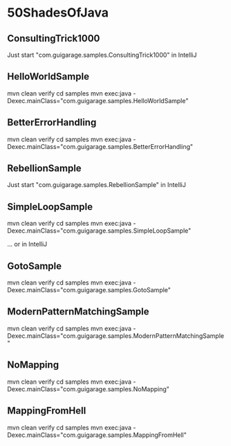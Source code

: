 # 50ShadesOfJava

## ConsultingTrick1000

Just start "com.guigarage.samples.ConsultingTrick1000" in IntelliJ

## HelloWorldSample

mvn clean verify
cd samples
mvn exec:java -Dexec.mainClass="com.guigarage.samples.HelloWorldSample"

## BetterErrorHandling

mvn clean verify
cd samples
mvn exec:java -Dexec.mainClass="com.guigarage.samples.BetterErrorHandling"

## RebellionSample

Just start "com.guigarage.samples.RebellionSample" in IntelliJ

## SimpleLoopSample

mvn clean verify
cd samples
mvn exec:java -Dexec.mainClass="com.guigarage.samples.SimpleLoopSample"

... or in IntelliJ

## GotoSample

mvn clean verify
cd samples
mvn exec:java -Dexec.mainClass="com.guigarage.samples.GotoSample"

## ModernPatternMatchingSample

mvn clean verify
cd samples
mvn exec:java -Dexec.mainClass="com.guigarage.samples.ModernPatternMatchingSample"

## NoMapping

mvn clean verify
cd samples
mvn exec:java -Dexec.mainClass="com.guigarage.samples.NoMapping"

## MappingFromHell

mvn clean verify
cd samples
mvn exec:java -Dexec.mainClass="com.guigarage.samples.MappingFromHell"

